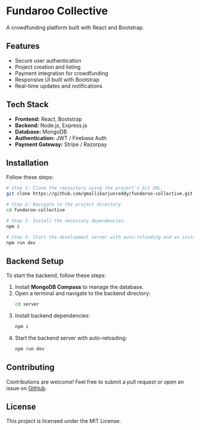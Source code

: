 # Fundaroo Collective

A crowdfunding platform built with React and Bootstrap.

## Features
- Secure user authentication
- Project creation and listing
- Payment integration for crowdfunding
- Responsive UI built with Bootstrap
- Real-time updates and notifications

## Tech Stack
- **Frontend:** React, Bootstrap
- **Backend:** Node.js, Express.js
- **Database:** MongoDB
- **Authentication:** JWT / Firebase Auth
- **Payment Gateway:** Stripe / Razorpay

## Installation

Follow these steps:

```sh
# Step 1: Clone the repository using the project's Git URL.
git clone https://github.com/gmallikarjunreddy/fundaroo-collective.git

# Step 2: Navigate to the project directory.
cd fundaroo-collective

# Step 3: Install the necessary dependencies.
npm i

# Step 4: Start the development server with auto-reloading and an instant preview.
npm run dev
```

## Backend Setup

To start the backend, follow these steps:

1. Install **MongoDB Compass** to manage the database.
2. Open a terminal and navigate to the backend directory:
   ```sh
   cd server
   ```
3. Install backend dependencies:
   ```sh
   npm i
   ```
4. Start the backend server with auto-reloading:
   ```sh
   npm run dev
   ```

## Contributing
Contributions are welcome! Feel free to submit a pull request or open an issue on [GitHub](https://github.com/gmallikarjunreddy/fundaroo-collective).

## License
This project is licensed under the MIT License.
